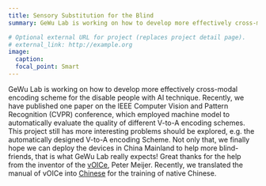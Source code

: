 ```yaml
---
title: Sensory Substitution for the Blind
summary: GeWu Lab is working on how to develop more effectively cross-modal encoding scheme for the disable people with AI technique and this project is trying to help more blind-friends in China Mainland.

# Optional external URL for project (replaces project detail page).
# external_link: http://example.org
image:
  caption:
  focal_point: Smart
---
```

GeWu Lab is working on how to develop more effectively cross-modal encoding scheme for the disable people with AI technique. Recently, we have published one paper <Listen to the Image> on the IEEE Computer Vision and Pattern Recognition (CVPR) conference, which employed machine model to automatically evaluate the quality of different V-to-A encoding schemes. This project still has more interesting problems should be explored, e.g. the automatically designed V-to-A encoding Scheme. Not only that, we finally hope we can deploy the devices in China Mainland to help more blind-friends, that is what GeWu Lab really expects! Great thanks for the help from the inventor of the [vOICe](https://www.seeingwithsound.com/), Peter Meijer. Recently, we translated the manual of vOICe into [Chinese](https://www.seeingwithsound.cn/manual/The_vOICe_%E5%9F%B9%E8%AE%AD%E6%89%8B%E5%86%8C_cn.htm) for the training of native Chinese.